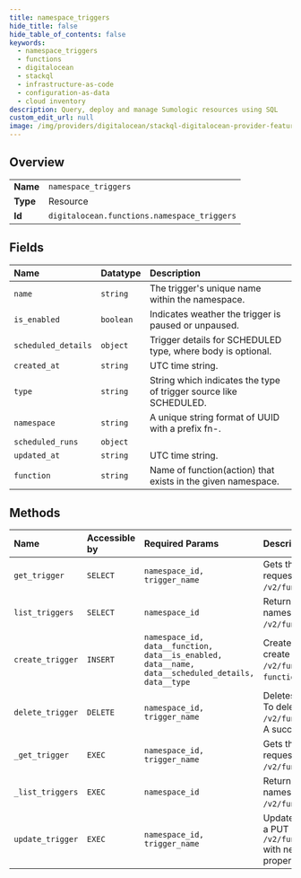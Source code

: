 ```yaml
---
title: namespace_triggers
hide_title: false
hide_table_of_contents: false
keywords:
  - namespace_triggers
  - functions
  - digitalocean    
  - stackql
  - infrastructure-as-code
  - configuration-as-data
  - cloud inventory
description: Query, deploy and manage Sumologic resources using SQL
custom_edit_url: null
image: /img/providers/digitalocean/stackql-digitalocean-provider-featured-image.png
---
```

  
    

## Overview
<table><tbody>
<tr><td><b>Name</b></td><td><code>namespace_triggers</code></td></tr>
<tr><td><b>Type</b></td><td>Resource</td></tr>
<tr><td><b>Id</b></td><td><code>digitalocean.functions.namespace_triggers</code></td></tr>
</tbody></table>

## Fields
| Name | Datatype | Description |
|:-----|:---------|:------------|
| `name` | `string` | The trigger's unique name within the namespace. |
| `is_enabled` | `boolean` | Indicates weather the trigger is paused or unpaused. |
| `scheduled_details` | `object` | Trigger details for SCHEDULED type, where body is optional.<br /> |
| `created_at` | `string` | UTC time string. |
| `type` | `string` | String which indicates the type of trigger source like SCHEDULED. |
| `namespace` | `string` | A unique string format of UUID with a prefix fn-. |
| `scheduled_runs` | `object` |  |
| `updated_at` | `string` | UTC time string. |
| `function` | `string` | Name of function(action) that exists in the given namespace. |
## Methods
| Name | Accessible by | Required Params | Description |
|:-----|:--------------|:----------------|:------------|
| `get_trigger` | `SELECT` | `namespace_id, trigger_name` | Gets the trigger details. To get the trigger details, send a GET request to `/v2/functions/namespaces/$NAMESPACE_ID/triggers/$TRIGGER_NAME`. |
| `list_triggers` | `SELECT` | `namespace_id` | Returns a list of triggers associated with the current user and namespace. To get all triggers, send a GET request to `/v2/functions/namespaces/$NAMESPACE_ID/triggers`. |
| `create_trigger` | `INSERT` | `namespace_id, data__function, data__is_enabled, data__name, data__scheduled_details, data__type` | Creates a new trigger for a given function in a namespace. To create a trigger, send a POST request to `/v2/functions/namespaces/$NAMESPACE_ID/triggers` with the `name`, `function`, `type`, `is_enabled` and `scheduled_details` properties. |
| `delete_trigger` | `DELETE` | `namespace_id, trigger_name` | Deletes the given trigger.<br />To delete trigger, send a DELETE request to `/v2/functions/namespaces/$NAMESPACE_ID/triggers/$TRIGGER_NAME`.<br />A successful deletion returns a 204 response. |
| `_get_trigger` | `EXEC` | `namespace_id, trigger_name` | Gets the trigger details. To get the trigger details, send a GET request to `/v2/functions/namespaces/$NAMESPACE_ID/triggers/$TRIGGER_NAME`. |
| `_list_triggers` | `EXEC` | `namespace_id` | Returns a list of triggers associated with the current user and namespace. To get all triggers, send a GET request to `/v2/functions/namespaces/$NAMESPACE_ID/triggers`. |
| `update_trigger` | `EXEC` | `namespace_id, trigger_name` | Updates the details of the given trigger. To update a trigger, send a PUT request to `/v2/functions/namespaces/$NAMESPACE_ID/triggers/$TRIGGER_NAME` with new values for the `is_enabled ` or `scheduled_details` properties. |
